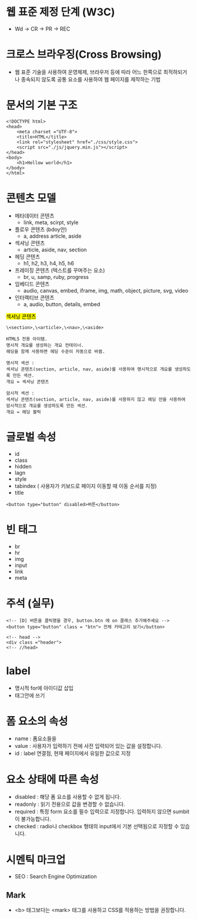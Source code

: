 # 웹 표준 제정 단계 (W3C)
- Wd -> CR -> PR -> REC

# 크로스 브라우징(Cross Browsing)
- 웹 표준 기술을 사용하여 운영체제, 브라우저 등에 따라 어느 한쪽으로 최적하되거나 종속되지 않도록 공통 요소를 사용하여 웹 페이지를 제작하는 기법

# 문서의 기본 구조
```
<!DOCTYPE html>
<head>
    <meta charset ="UTF-8">
    <title>HTML</title>
    <link rel="stylesheet" href="./css/style.css">
    <script src="./js/jquery.min.js"></script>
</head>
<body>
    <h1>Hellow world</h1>
</body>
</html>
```

# 콘텐츠 모델
- 메타데이터 콘텐츠
  - link, meta, scirpt, style
- 플로우 콘텐츠 (bdoy안)
  - a, address article, aside
- 섹셔닝 콘텐츠
  - article, aside, nav, section
- 헤딩 콘텐츠
  - h1, h2, h3, h4, h5, h6
- 프레이징 콘텐츠 (텍스트를 꾸며주는 요소)
  - br, u, samp, ruby, progress
- 임베디드 콘텐츠
  - audio, canvas, embed, iframe, img, math, object, picture, svg, video
- 인터랙티브 콘텐츠
  - a, audio, button, details, embed

<mark>섹셔닝 콘텐츠</mark>
```
\<section>,\<article>,\<nav>,\<aside>

HTML5 전용 아이템.
명시적 개요를 생성하는 개요 컨테이너.
헤딩을 함께 사용하면 헤딩 수준이 자동으로 바뀜.
```

```
명시적 섹션 : 
섹셔닝 콘텐츠(section, article, nav, aside)를 사용하여 명시적으로 개요를 생성하도록 만든 섹션. 
개요 = 섹셔닝 콘텐츠

암시적 섹션 : 
섹셔닝 콘텐츠(section, article, nav, aside)를 사용하지 않고 헤딩 만을 사용하여 암시적으로 개요를 생성하도록 만든 섹션.
개요 = 헤딩 블럭
```

# 글로벌 속성
- id
- class
- hidden
- lagn
- style
- tabindex ( 사용자가 키보드로 페이지 이동할 때 이동 순서를 지정)
- title

```
<button type="button" disabled>버튼</button> 
```

# 빈 태그
- br
- hr
- img
- input
- link
- meta

# 주석 (실무)
```
<!-- [D] 버튼을 클릭했을 경우, button.btn 에 on 클래스 추가해주세요 -->
<button type="button" class = "btn"> 전체 카테고리 보기</button>
```

```
<!-- head -->
<div class ="header">
<!-- //head>
```

# label
- 명시적 for에 아이디값 삽입
- 태그안에 쓰기

# 폼 요소의 속성
- name : 폼요소들을 
- value : 사용자가 입력하기 전에 사전 입력되어 있는 값을 설정합니다.
- id : label 연결점, 현재 페이지에서 유일한 값으로 지정

# 요소 상태에 따른 속성
- disabled : 해당 폼 요소를 사용할 수 없게 됩니다.
- readonly : 읽기 전용으로 값을 변경할 수 없습니다.
- required : 특정 form 요소를 필수 입력으로 지정합니다. 입력하지 않으면 sumbit이 불가능합니다.
- checked : radio나 checkbox 형태의 input에서 기본 선택됨으로 지정할 수 있습니다.

# 시멘틱 마크업
- SEO : Search Engine Optimization

## Mark
- \<b> 태그보다는 \<mark> 태그를 사용하고 CSS를 적용하는 방법을 권장합니다.
